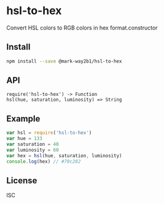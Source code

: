 # hsl-to-hex

Convert HSL colors to RGB colors in hex format.constructor

## Install
```sh
npm install --save @mark-way2b1/hsl-to-hex
```

## API
```
require('hsl-to-hex') -> Function
hsl(hue, saturation, luminosity) => String
```

## Example
```js
var hsl = require('hsl-to-hex')
var hue = 133
var saturation = 40
var luminosity = 60
var hex = hsl(hue, saturation, luminosity)
console.log(hex) // #70c282
```

## License
ISC
